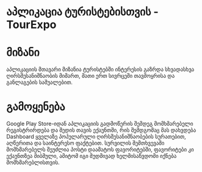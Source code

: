 # აპლიკაცია ტურისტებისთვის - TourExpo



# მიზანი

აპლიკაციის მთავარი მიზანია ტურისტებში ინტერესის გაზრდა სხვადასხვა ღირსშესანიშნაობის მიმართ, მათი ერთ სივრცეში თავმოყრისა და განლაგების საშუალებით.


# გამოყენება

Google Play Store-იდან აპლიკაციის გადმოწერის შემდეგ მომხმარებელი რეგისტრირდება და შედის თავის ექაუნთში, რის შემდგომაც მას დახვდება Dashboard ყველაზე პოპულარული ღირსშესანიშნაობების სურათებით, აღწერითა და საინტერესო ფაქტებით. სურვილის შემთხვევაში მომხმარებელს შეუძლია პოსტი დაამატოს ფავორიტებში, ფავორიტები კი ექაუნთზეა მიბმული, ამიტომ იგი მუდმივად ხელმისაწვდომი იქნება მომხმარებლისთვის.
